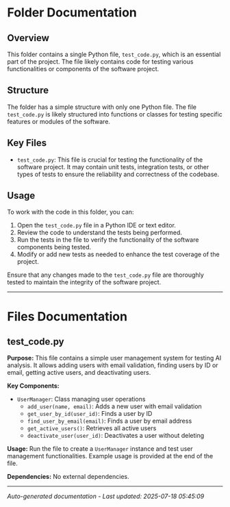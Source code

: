 # Folder Documentation

## Overview
This folder contains a single Python file, `test_code.py`, which is an essential part of the project. The file likely contains code for testing various functionalities or components of the software project.

## Structure
The folder has a simple structure with only one Python file. The file `test_code.py` is likely structured into functions or classes for testing specific features or modules of the software.

## Key Files
- `test_code.py`: This file is crucial for testing the functionality of the software project. It may contain unit tests, integration tests, or other types of tests to ensure the reliability and correctness of the codebase.

## Usage
To work with the code in this folder, you can:
1. Open the `test_code.py` file in a Python IDE or text editor.
2. Review the code to understand the tests being performed.
3. Run the tests in the file to verify the functionality of the software components being tested.
4. Modify or add new tests as needed to enhance the test coverage of the project.

Ensure that any changes made to the `test_code.py` file are thoroughly tested to maintain the integrity of the software project.

---

# Files Documentation

## test_code.py

**Purpose:** This file contains a simple user management system for testing AI analysis. It allows adding users with email validation, finding users by ID or email, getting active users, and deactivating users.

**Key Components:**
- `UserManager`: Class managing user operations
  - `add_user(name, email)`: Adds a new user with email validation
  - `get_user_by_id(user_id)`: Finds a user by ID
  - `find_user_by_email(email)`: Finds a user by email address
  - `get_active_users()`: Retrieves all active users
  - `deactivate_user(user_id)`: Deactivates a user without deleting

**Usage:** Run the file to create a `UserManager` instance and test user management functionalities. Example usage is provided at the end of the file.

**Dependencies:** No external dependencies.

---
*Auto-generated documentation - Last updated: 2025-07-18 05:45:09*
